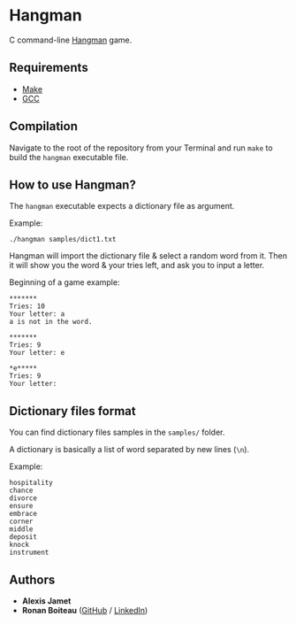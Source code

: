 # Hangman

C command-line [Hangman](https://en.wikipedia.org/wiki/Hangman_(game)) game.

## Requirements

 - [Make](https://www.gnu.org/software/make/)
 - [GCC](https://gcc.gnu.org/)

## Compilation

Navigate to the root of the repository from your Terminal and run `make` to build the `hangman` executable file.

## How to use Hangman?

The `hangman` executable expects a dictionary file as argument.

Example:

```
./hangman samples/dict1.txt
```

Hangman will import the dictionary file & select a random word from it. Then it will show you the word & your tries left, and ask you to input a letter.

Beginning of a game example:

```
*******
Tries: 10
Your letter: a
a is not in the word.

*******
Tries: 9
Your letter: e

*e*****
Tries: 9
Your letter:
```

## Dictionary files format

You can find dictionary files samples in the `samples/` folder.

A dictionary is basically a list of word separated by new lines (`\n`).

Example:

```
hospitality
chance
divorce
ensure
embrace
corner
middle
deposit
knock
instrument
```

## Authors

* **Alexis Jamet**
* **Ronan Boiteau** ([GitHub](https://github.com/ronanboiteau) / [LinkedIn](https://www.linkedin.com/in/ronanboiteau/))
